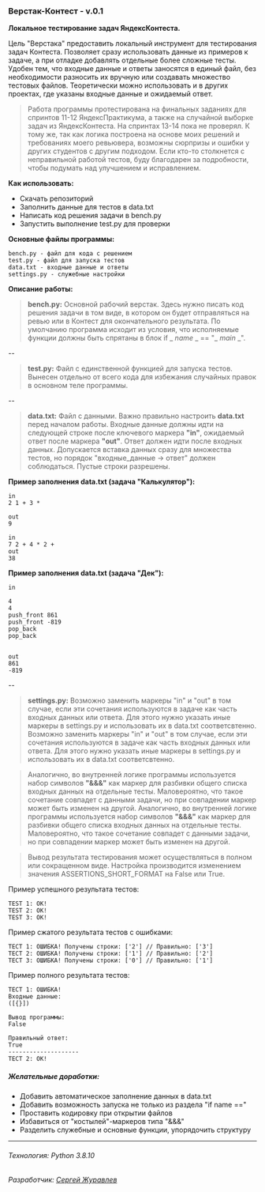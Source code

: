 ### Верстак-Контест - v.0.1
**Локальное тестирование задач ЯндексКонтеста.**

Цель "Верстака" предоставить локальный инструмент для тестирования задач Контеста. Позволяет сразу использовать данные из примеров к задаче, а при отладке добавлять отдельные более сложные тесты. Удобен тем, что входные данные и ответы заносятся в единый файл, без необходимости разносить их вручную или создавать множество тестовых файлов. Теоретически можно использовать и в других проектах, где указаны входные данные и ожидаемый ответ.

> Работа программы протестирована на финальных заданиях для спринтов 11-12 ЯндексПрактикума, а также на случайной выборке задач из ЯндексКонтеста. На спринтах 13-14 пока не проверял. К тому же, так как логика построена на основе моих решений и требованиях моего ревьювера, возможны сюрпризы и ошибки у других студентов с другим подходом. Если кто-то столкнется с неправильной работой тестов, буду благодарен за подробности, чтобы подумать над улучшением и исправлением.

**Как использовать:**
- Скачать репозиторий
- Заполнить данные для тестов в data.txt
- Написать код решения задачи в bench.ру
- Запустить выполнение test.ру для проверки

**Основные файлы программы:**
```
bench.py - файл для кода с решением
test.py - файл для запуска тестов
data.txt - входные данные и ответы
settings.py - служебные настройки
```
**Описание работы:**
>**bench.pу:**
Основной рабочий верстак. Здесь нужно писать код решения задачи в том виде, в котором он будет отправляться на ревью или в Контест для окончательного результата. По умолчанию программа исходит из условия, что исполняемые функции должны быть спрятаны в блок if _ _name_ _ == "_ _main_ _".

--

>**test.pу:**
Файл с единственной функцией для запуска тестов. Вынесен отдельно от всего кода для избежания случайных правок в основном теле программы.

--

>**data.txt:**
Файл с данными. Важно правильно настроить **data.txt** перед началом работы. Входные данные должны идти на следующей строке после ключевого маркера **"in"**, ожидаемый ответ после маркера **"out"**. Ответ должен идти после входных данных. Допускается вставка данных сразу для множества тестов, но порядок "входные_данные -> ответ" должен соблюдаться. Пустые строки разрешены.

**Пример заполнения data.txt (задача "Калькулятор"):**
```
in
2 1 + 3 *

out
9

in
7 2 + 4 * 2 +
out
38
```
**Пример заполнения data.txt (задача "Дек"):**
```
in

4
4
push_front 861
push_front -819
pop_back
pop_back


out
861
-819
```
--
>**settings.pу:**
Возможно заменить маркеры "in" и "out" в том случае, если эти сочетания используются в задаче как часть входных данных или ответа. Для этого нужно указать иные маркеры в settings.pу и использовать их в data.txt соответсвтенно.
Возможно заменить маркеры "in" и "out" в том случае, если эти сочетания используются в задаче как часть входных данных или ответа. Для этого нужно указать иные маркеры в settings.pу и использовать их в data.txt соответсвтенно.

>Аналогично, во внутренней логике программы используется набор символов **"&&&"** как маркер для разбивки общего списка входных данных на отдельные тесты. Маловероятно, что такое сочетание совпадет с данными задачи, но при совпадении маркер может быть изменен на другой.
>Аналогично, во внутренней логике программы используется набор символов **"&&&"** как маркер для разбивки общего списка входных данных на отдельные тесты. Маловероятно, что такое сочетание совпадет с данными задачи, но при совпадении маркер может быть изменен на другой.

> Вывод результата тестирования может осуществляться в полном или сокращенном виде. Настройка  производится изменением значения ASSERTIONS_SHORT_FORMAT на False или True.

Пример успешного результата тестов:
```
TEST 1: ОК!
TEST 2: ОК!
TEST 3: ОК!
```

Пример сжатого результата тестов с ошибками:
```
ТЕСТ 1: ОШИБКА! Получены строки: ['2'] // Правильно: ['3']
ТЕСТ 2: ОШИБКА! Получены строки: ['1'] // Правильно: ['2']
ТЕСТ 3: ОШИБКА! Получены строки: ['0'] // Правильно: ['1']
```

Пример полного результата тестов:
```
ТЕСТ 1: ОШИБКА!
Входные данные:
([{}])

Вывод программы:
False

Правильный ответ:
True
--------------------
ТЕСТ 2: ОК!
```

##### Желательные доработки:
- Добавить автоматическое заполнение данных в data.txt
- Добавить возможность запуска не только из раздела "if name =="
- Проставить кодировку при открытии файлов
- Избавиться от "костылей"-маркеров типа "&&&"
- Разделить служебные и основные функции, упорядочить структуру

---
###### Технология: Python 3.8.10
###### Разработчик: [Сергей Журавлев](https://github.com/geocrane)
